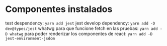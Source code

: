 # Componentes instalados
test despendency: `yarn add jest`
jest develop dependency: `yarn add -D dev@types/jest` 
whatwg para que funcione fetch en las pruebas: `yarn add -D whatwg`
para poder renderizar los componentes de react: `yarn add -D jest-environment-jsdom`